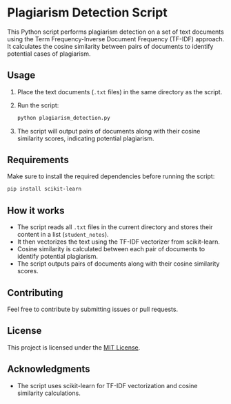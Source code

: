 # Plagiarism Detection Script

This Python script performs plagiarism detection on a set of text documents using the Term Frequency-Inverse Document Frequency (TF-IDF) approach. It calculates the cosine similarity between pairs of documents to identify potential cases of plagiarism.

## Usage

1. Place the text documents (`.txt` files) in the same directory as the script.
2. Run the script:

    ```bash
    python plagiarism_detection.py
    ```

3. The script will output pairs of documents along with their cosine similarity scores, indicating potential plagiarism.

## Requirements

Make sure to install the required dependencies before running the script:

```bash
pip install scikit-learn
```

## How it works

- The script reads all `.txt` files in the current directory and stores their content in a list (`student_notes`).
- It then vectorizes the text using the TF-IDF vectorizer from scikit-learn.
- Cosine similarity is calculated between each pair of documents to identify potential plagiarism.
- The script outputs pairs of documents along with their cosine similarity scores.

## Contributing

Feel free to contribute by submitting issues or pull requests. 

## License

This project is licensed under the [MIT License](LICENSE).

## Acknowledgments

- The script uses scikit-learn for TF-IDF vectorization and cosine similarity calculations.
